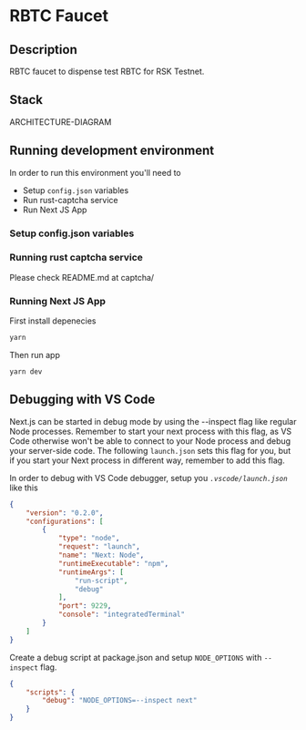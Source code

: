 # RBTC Faucet

## Description

RBTC faucet to dispense test RBTC for RSK Testnet.

## Stack

ARCHITECTURE-DIAGRAM

## Running development environment

In order to run this environment you'll need to 

- Setup `config.json` variables
- Run rust-captcha service
- Run Next JS App


### Setup config.json variables

### Running rust captcha service

Please check README.md at captcha/

### Running Next JS App

First install depenecies

```bash
yarn
```

Then run app 

```
yarn dev
```

## Debugging with VS Code

Next.js can be started in debug mode by using the --inspect flag like regular Node processes. Remember to start your next process with this flag, as VS Code otherwise won't be able to connect to your Node process and debug your server-side code. The following `launch.json` sets this flag for you, but if you start your Next process in different way, remember to add this flag.

In order to debug with VS Code debugger, setup you *`.vscode/launch.json`* like this

```json
{
    "version": "0.2.0",
    "configurations": [
        {
            "type": "node",
            "request": "launch",
            "name": "Next: Node",
            "runtimeExecutable": "npm",
            "runtimeArgs": [
                "run-script",
                "debug"
            ],
            "port": 9229,
            "console": "integratedTerminal"
        }
    ]
}
```

Create a debug script at package.json and setup `NODE_OPTIONS` with `--inspect` flag.

```json
{
    "scripts": {
        "debug": "NODE_OPTIONS=--inspect next"
    }
}
```